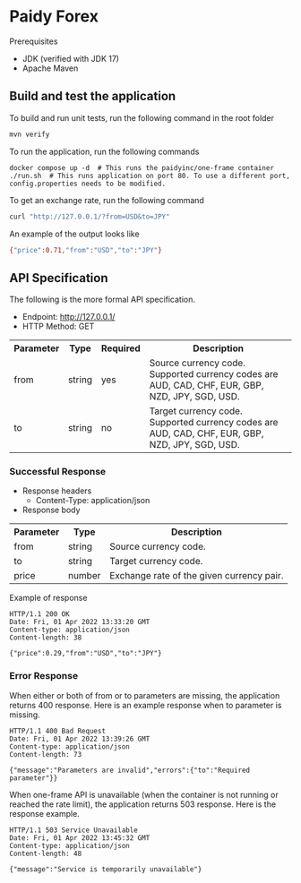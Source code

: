 # Paidy Forex

Prerequisites
* JDK (verified with JDK 17)
* Apache Maven

## Build and test the application
To build and run unit tests, run the following command in the root folder
```bash
mvn verify
```

To run the application, run the following commands
```
docker compose up -d  # This runs the paidyinc/one-frame container
./run.sh  # This runs application on port 80. To use a different port, config.properties needs to be modified.
```

To get an exchange rate, run the following command
```bash
curl "http://127.0.0.1/?from=USD&to=JPY"
```

An example of the output looks like
```bash
{"price":0.71,"from":"USD","to":"JPY"}
```

## API Specification
The following is the more formal API specification.

* Endpoint: http://127.0.0.1/
* HTTP Method: GET

<table>
  <tr>
   <th>
Parameter
   </th>
   <th>Type
   </th>
   <th>Required
   </th>
   <th>Description
   </th>
  </tr>
  <tr>
   <td>from
   </td>
   <td>string
   </td>
   <td>yes
   </td>
   <td>Source currency code. Supported currency codes are AUD, CAD, CHF, EUR, GBP, NZD, JPY, SGD, USD.
   </td>
  </tr>
  <tr>
   <td>to
   </td>
   <td>string
   </td>
   <td>no
   </td>
   <td>Target currency code. Supported currency codes are AUD, CAD, CHF, EUR, GBP, NZD, JPY, SGD, USD.
    </td>
  </tr>
</table>

### Successful Response
* Response headers
  * Content-Type: application/json
* Response body
<table>
  <tr>
   <th>
Parameter
   </th>
   <th>Type
   </th>
   <th>Description
   </th>
  </tr>
  <tr>
   <td>from
   </td>
   <td>string
   </td>
   <td>Source currency code.
   </td>
  </tr>
  <tr>
   <td>to
   </td>
   <td>string
   </td>
   <td>Target currency code.
    </td>
  </tr>
  <tr>
   <td>price
   </td>
   <td>number
   </td>
   <td>Exchange rate of the given currency pair.
    </td>
  </tr>
</table>

Example of response
```
HTTP/1.1 200 OK
Date: Fri, 01 Apr 2022 13:33:20 GMT
Content-type: application/json
Content-length: 38

{"price":0.29,"from":"USD","to":"JPY"}
```
### Error Response
When either or both of from or to parameters are missing, the application returns 400 response. Here is an example response when to parameter is missing.

```
HTTP/1.1 400 Bad Request
Date: Fri, 01 Apr 2022 13:39:26 GMT
Content-type: application/json
Content-length: 73

{"message":"Parameters are invalid","errors":{"to":"Required parameter"}}
```

When one-frame API is unavailable (when the container is not running or reached the rate limit), the application returns 503 response. Here is the response example.

```
HTTP/1.1 503 Service Unavailable
Date: Fri, 01 Apr 2022 13:45:32 GMT
Content-type: application/json
Content-length: 48

{"message":"Service is temporarily unavailable"}
```
